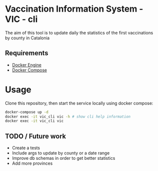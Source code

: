 # Vaccination Information System - VIC - cli

The aim of this tool is to update daily the statistics of the first vaccinations by county in Catalonia


## Requirements
- [Docker Engine](https://docs.docker.com/get-docker/)
- [Docker Compose](https://docs.docker.com/compose/install/)
# Usage
Clone this repository, then start the service locally using docker compose:
```bash
docker-compose up -d
docker exec -it vic_cli vic -h # show cli help information
docker exec -it vic_cli vic
```

## TODO / Future work
- Create a tests
- Include args to update by county or a date range
- Improve db schemas in order to get better statistics 
- Add more provinces

